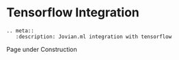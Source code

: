 # Tensorflow Integration

```eval_rst
.. meta::
   :description: Jovian.ml integration with tensorflow
```

Page under Construction
